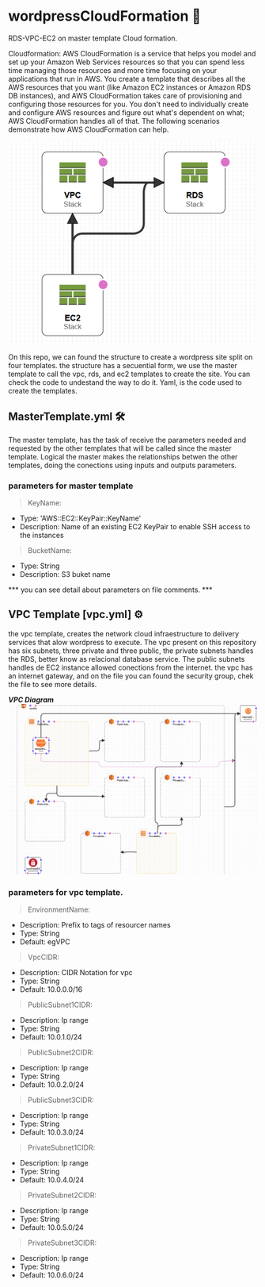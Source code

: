 # wordpressCloudFormation 🚀
RDS-VPC-EC2 on master template Cloud formation. 

Cloudformation: AWS CloudFormation is a service that helps you model and set up your Amazon Web Services resources so that you can spend less time managing those resources and more time focusing on your applications that run in AWS. You create a template that describes all the AWS resources that you want (like Amazon EC2 instances or Amazon RDS DB instances), and AWS CloudFormation takes care of provisioning and configuring those resources for you. You don't need to individually create and configure AWS resources and figure out what's dependent on what; AWS CloudFormation handles all of that. The following scenarios demonstrate how AWS CloudFormation can help. 

![alt text](https://github.com/mgamas/wordpressCloudFormation/raw/master/imagen.png)

On this repo, we can found the structure to create a wordpress site split on four templates. the structure has a secuential form, we use the master template to call the vpc, rds, and ec2 templates to create the site. You can check the code to undestand the way to do it. Yaml, is the code used to create the templates. 

## MasterTemplate.yml 🛠️
The master template, has the task of receive the parameters needed and requested by the other templates that will be called since the master template. Logical the master makes the relationships betwen the other templates, doing the conections using inputs and outputs parameters.

### parameters for master template

>  KeyName:

- Type: 'AWS::EC2::KeyPair::KeyName'
- Description: Name of an existing EC2 KeyPair to enable SSH access to the instances
      
>  BucketName:

- Type: String
- Description: S3 buket name 

*** you can see detail about parameters on file comments. ***

## VPC Template [vpc.yml] ⚙️
the vpc template, creates the network cloud infraestructure to delivery services that alow wordpress to execute. The vpc present on this repository has six subnets, three private and three public, the private subnets handles the RDS, better know as relacional database service. The public subnets handles de EC2 instance allowed conections from the internet. the vpc has an internet gateway, and on the file you can found the security group, chek the file to see more details. 

***VPC Diagram***
![alt text](https://github.com/mgamas/wordpressCloudFormation/raw/master/vpcImage.png)

### parameters for vpc template.

> EnvironmentName:
   - Description: Prefix to tags of resourcer names
   - Type: String
   - Default: egVPC
  
> VpcCIDR:
   - Description: CIDR Notation for vpc
   - Type: String
   - Default: 10.0.0.0/16

 > PublicSubnet1CIDR:
   - Description: Ip range
   - Type: String
   - Default: 10.0.1.0/24

 > PublicSubnet2CIDR:
   - Description: Ip range
   - Type: String
   - Default: 10.0.2.0/24
  
 > PublicSubnet3CIDR:
   - Description: Ip range
   - Type: String
   - Default: 10.0.3.0/24

> PrivateSubnet1CIDR:
   - Description: Ip range
   - Type: String
   - Default: 10.0.4.0/24

> PrivateSubnet2CIDR:
   - Description: Ip range
   - Type: String
   - Default: 10.0.5.0/24

> PrivateSubnet3CIDR:
   - Description: Ip range
   - Type: String
   - Default: 10.0.6.0/24

